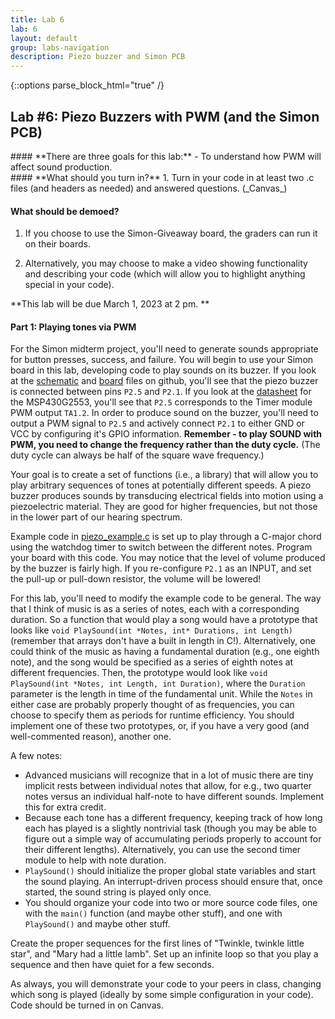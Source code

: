 ```yaml
---
title: Lab 6
lab: 6
layout: default
group: labs-navigation
description: Piezo buzzer and Simon PCB
---
```


{::options parse_block_html="true" /}

## Lab #6: Piezo Buzzers with PWM (and the Simon PCB)

<div class="alert alert-info" role="alert">
#### **There are three goals for this lab:**
  - To understand how PWM will affect sound production.
</div>

<div class="alert alert-danger" role="alert">
#### **What should you turn in?**
  1. Turn in your code in at least two .c files (and headers as needed) and answered questions. (_Canvas_)

#### **What should be demoed?**
  1. If you choose to use the Simon-Giveaway board, the graders can run it on their boards.

  2. Alternatively, you may choose to make a video showing functionality and describing your
  code (which will allow you to highlight anything special in your code).
</div>

**This lab will be due March 1, 2023 at 2 pm. **

#### Part 1: Playing tones via PWM

For the Simon midterm project, you'll need to generate sounds appropriate for button presses,
success, and failure. You will begin to use your Simon board in this lab, developing code
to play sounds on its buzzer. If you look at the [schematic](https://github.com/ckemere/ELEC327/blob/07ee4e43732058bed81754431f8a43ebf6909a19/Labs/Midterm/Simon-2023.sch) and [board](https://github.com/ckemere/ELEC327/blob/07ee4e43732058bed81754431f8a43ebf6909a19/Labs/Midterm/Simon-2023.brd) files on github,
you'll see that the piezo buzzer is connected between pins `P2.5` and `P2.1`. If you look
at the [datasheet](https://github.com/ckemere/ELEC327/blob/07ee4e43732058bed81754431f8a43ebf6909a19/Documents/msp430g2553.pdf) for the MSP430G2553, you'll see that `P2.5` corresponds to the Timer module PWM output `TA1.2`.
In order to produce sound on the buzzer, you'll need to output a PWM signal to `P2.5` and
actively connect `P2.1` to either GND or VCC by configuring it's GPIO information.
**Remember - to play SOUND with PWM, you need to change the frequency rather than
the duty cycle.** (The duty cycle can always be half of the square wave frequency.)

Your goal is to create a set of functions (i.e., a
library) that will allow you to play arbitrary sequences of tones at potentially different
speeds. A piezo buzzer produces sounds by transducing electrical fields into motion using a
piezoelectric material. They are good for higher frequencies, but not those in the lower part
of our hearing spectrum. 

Example code in [piezo_example.c](piezo_example.c) is set up to play through a C-major chord using
the watchdog timer to switch between the different notes. Program your board with this code.
You may notice that the level of volume produced by the buzzer is fairly high. If you
re-configure `P2.1` as an INPUT, and set the pull-up or pull-down resistor, the volume will
be lowered!

For this lab, you'll need to modify the example code to be general. The way that I
think of music is as a series of notes, each with a corresponding duration. So a
function that would play a song would have a prototype that looks like `void
PlaySound(int *Notes, int* Durations, int Length)` (remember that arrays don't
have a built in length in C!). Alternatively, one could think of the music as
having a fundamental duration (e.g., one eighth note), and the song would be
specified as a series of eighth notes at different frequencies. Then, the
prototype would look like `void PlaySound(int *Notes, int Length, int
Duration)`, where the `Duration` parameter is the length in time of the
fundamental unit. While the `Notes` in either case are probably properly thought
of as frequencies, you can choose to specify them as periods for runtime
efficiency. You should implement one of these two prototypes, or, if you have a
very good (and well-commented reason), another one.

A few notes:
  - Advanced musicians will recognize that in a lot of music there are tiny
    implicit rests between individual notes that allow, for e.g., two quarter
    notes versus an individual half-note to have different sounds. Implement
    this for extra credit.
  - Because each tone has a different frequency, keeping track of how long each
    has played is a slightly nontrivial task (though you may be able to
    figure out a simple way of accumulating periods properly to account for
    their different lengths). Alternatively, you can use the second timer module
    to help with note duration.
  - `PlaySound()` should initialize the proper global state variables and start 
    the sound playing. An interrupt-driven process should ensure that, once
    started, the sound string is played only once. 
  - You should organize your code into two or more source code files, one with
    the `main()` function (and maybe other stuff), and one with `PlaySound()`
    and maybe other stuff.

Create the proper sequences for the first lines of "Twinkle, twinkle little star", and "Mary had
a little lamb". Set up an infinite loop so that you play a sequence and then have quiet for a
few seconds. 

As always, you will demonstrate your code to your peers in class, changing which song is
played (ideally by some simple configuration in your code). Code should be turned in on Canvas.


